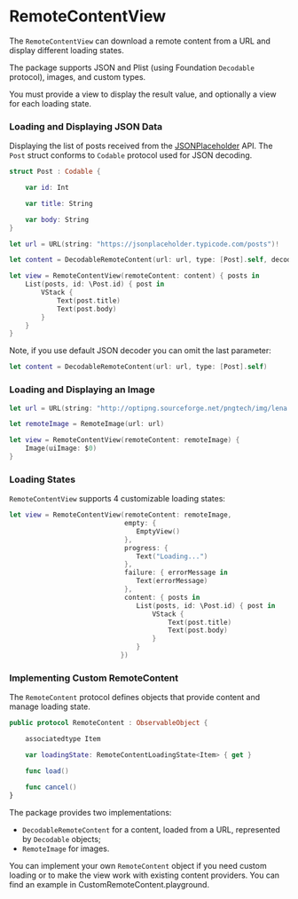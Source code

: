 # RemoteContentView

The `RemoteContentView` can download a remote content from a URL and display different loading states.

The package supports JSON and Plist (using Foundation `Decodable` protocol), images, and custom types.

You must provide a view to display the result value, and optionally a view for each loading state.

### Loading and Displaying JSON Data

Displaying the list of posts received from the [JSONPlaceholder](https://jsonplaceholder.typicode.com/posts) API. The `Post` struct conforms to `Codable` protocol used for JSON decoding.

```swift
struct Post : Codable {

    var id: Int

    var title: String

    var body: String
}

let url = URL(string: "https://jsonplaceholder.typicode.com/posts")!

let content = DecodableRemoteContent(url: url, type: [Post].self, decoder: JSONDecoder())

let view = RemoteContentView(remoteContent: content) { posts in
    List(posts, id: \Post.id) { post in
        VStack {
            Text(post.title)
            Text(post.body)
        }
    }
}
```

Note, if you use default JSON decoder you can omit the last parameter:

```swift
let content = DecodableRemoteContent(url: url, type: [Post].self)
```

### Loading and Displaying an Image

```swift
let url = URL(string: "http://optipng.sourceforge.net/pngtech/img/lena.png")!

let remoteImage = RemoteImage(url: url)

let view = RemoteContentView(remoteContent: remoteImage) {
    Image(uiImage: $0)
}
```


### Loading States

`RemoteContentView` supports 4 customizable loading states:

```swift
let view = RemoteContentView(remoteContent: remoteImage,
                             empty: {
                                EmptyView()
                             },
                             progress: {
                                Text("Loading...")
                             },
                             failure: { errorMessage in
                                Text(errorMessage)
                             },
                             content: { posts in
                                List(posts, id: \Post.id) { post in
                                    VStack {
                                        Text(post.title)
                                        Text(post.body)
                                    }
                                }
                            })

```

### Implementing Custom RemoteContent

The `RemoteContent` protocol defines objects that provide content and manage loading state. 

```swift
public protocol RemoteContent : ObservableObject {

    associatedtype Item

    var loadingState: RemoteContentLoadingState<Item> { get }

    func load()

    func cancel()
}
```

The package provides two implementations:
- `DecodableRemoteContent` for a content, loaded from a URL, represented by `Decodable` objects;
- `RemoteImage` for images.

You can implement your own `RemoteContent` object if you need custom loading or to make the view work with existing content providers. You can find an example in CustomRemoteContent.playground.
